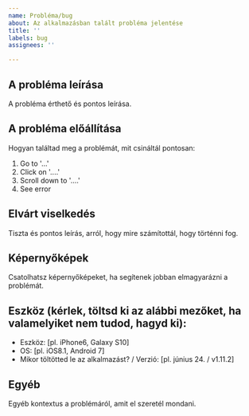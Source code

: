 ```yaml
---
name: Probléma/bug
about: Az alkalmazásban talált probléma jelentése
title: ''
labels: bug
assignees: ''

---
```


## A probléma leírása
A probléma érthető és pontos leírása.

## A probléma előállítása
Hogyan találtad meg a problémát, mit csináltál pontosan:
1. Go to '...'
2. Click on '....'
3. Scroll down to '....'
4. See error

## Elvárt viselkedés
Tiszta és pontos leírás, arról, hogy mire számítottál, hogy történni fog.

## Képernyőképek
Csatolhatsz képernyőképeket, ha segítenek jobban elmagyarázni a problémát.

## Eszköz (kérlek, töltsd ki az alábbi mezőket, ha valamelyiket nem tudod, hagyd ki):
 - Eszköz: [pl. iPhone6, Galaxy S10]
 - OS: [pl. iOS8.1, Android 7]
 - Mikor töltötted le az alkalmazást? / Verzió: [pl. június 24. / v1.11.2]

## Egyéb
Egyéb kontextus a problémáról, amit el szeretél mondani.
